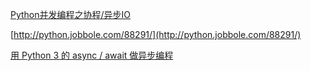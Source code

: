[Python并发编程之协程/异步IO](https://segmentfault.com/a/1190000007851357)

[http://python.jobbole.com/88291/](http://python.jobbole.com/88291/)

[用 Python 3 的 async / await 做异步编程](https://www.keakon.net/2017/06/28/%E7%94%A8Python3%E7%9A%84async/await%E5%81%9A%E5%BC%82%E6%AD%A5%E7%BC%96%E7%A8%8B)